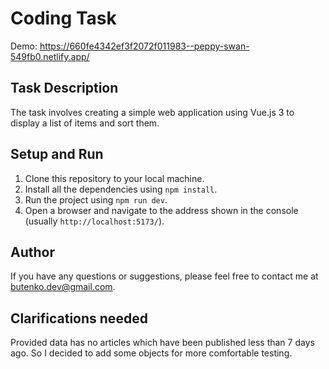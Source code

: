 # Coding Task

Demo: 
https://660fe4342ef3f2072f011983--peppy-swan-549fb0.netlify.app/

## Task Description

The task involves creating a simple web application using Vue.js 3 to display a list of items and sort them.

## Setup and Run

1. Clone this repository to your local machine.
2. Install all the dependencies using `npm install`.
3. Run the project using `npm run dev`.
4. Open a browser and navigate to the address shown in the console (usually `http://localhost:5173/`).

## Author

If you have any questions or suggestions, please feel free to contact me at butenko.dev@gmail.com.

## Clarifications needed
Provided data has no articles which have been published less than 7 days ago. 
So I decided to add some objects for more comfortable testing.